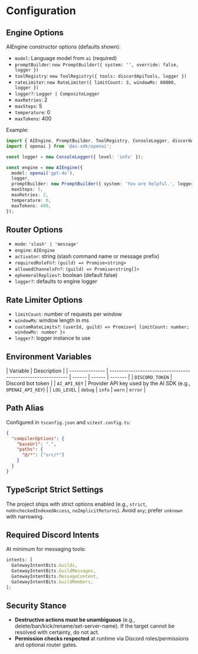 # Configuration

## Engine Options

AIEngine constructor options (defaults shown):

- `model`: Language model from `ai` (required)
- `promptBuilder`: `new PromptBuilder({ system: '', override: false, logger })`
- `toolRegistry`: `new ToolRegistry({ tools: discordApiTools, logger })`
- `rateLimiter`: `new RateLimiter({ limitCount: 3, windowMs: 60000, logger })`
- `logger?`: `Logger | CompositeLogger`
- `maxRetries`: 2
- `maxSteps`: 5
- `temperature`: 0
- `maxTokens`: 400

Example:

```ts
import { AIEngine, PromptBuilder, ToolRegistry, ConsoleLogger, discordApiTools } from 'discord-ai-sdk';
import { openai } from '@ai-sdk/openai';

const logger = new ConsoleLogger({ level: 'info' });

const engine = new AIEngine({
  model: openai('gpt-4o'),
  logger,
  promptBuilder: new PromptBuilder({ system: 'You are helpful.', logger }),
  maxSteps: 5,
  maxRetries: 2,
  temperature: 0,
  maxTokens: 400,
});
```

## Router Options

- `mode`: `'slash' | 'message'`
- `engine`: `AIEngine`
- `activator`: string (slash command name or message prefix)
- `requiredRoleFn?`: `(guild) => Promise<string>`
- `allowedChannelsFn?`: `(guild) => Promise<string[]>`
- `ephemeralReplies?`: boolean (default false)
- `logger?`: defaults to engine logger

## Rate Limiter Options

- `limitCount`: number of requests per window
- `windowMs`: window length in ms
- `customRateLimits?`: `(userId, guild) => Promise<{ limitCount: number; windowMs: number }>`
- `logger?`: logger instance to use

## Environment Variables

| Variable        | Description                                                  |
| --------------- | ------------------------------------------------------------ | ------ | ------ | ------- |
| `DISCORD_TOKEN` | Discord bot token                                            |
| `AI_API_KEY`    | Provider API key used by the AI SDK (e.g., `OPENAI_API_KEY`) |
| `LOG_LEVEL`     | `debug`                                                      | `info` | `warn` | `error` |

## Path Alias

Configured in `tsconfig.json` and `vitest.config.ts`:

```json
{
  "compilerOptions": {
    "baseUrl": ".",
    "paths": {
      "@/*": ["src/*"]
    }
  }
}
```

## TypeScript Strict Settings

The project ships with strict options enabled (e.g., `strict`, `noUncheckedIndexedAccess`, `noImplicitReturns`). Avoid `any`; prefer `unknown` with narrowing.

## Required Discord Intents

At minimum for messaging tools:

```ts
intents: [
  GatewayIntentBits.Guilds,
  GatewayIntentBits.GuildMessages,
  GatewayIntentBits.MessageContent,
  GatewayIntentBits.GuildMembers,
];
```

## Security Stance

- **Destructive actions must be unambiguous** (e.g., delete/ban/kick/rename/set-server-name). If the target cannot be resolved with certainty, do not act.
- **Permission checks respected** at runtime via Discord roles/permissions and optional router gates.
